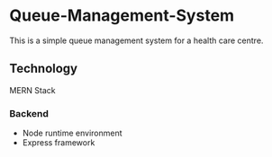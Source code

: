 # Queue-Management-System

This is a simple queue management system for a health care centre.

## Technology
MERN Stack
### Backend
- Node runtime environment
- Express framework

